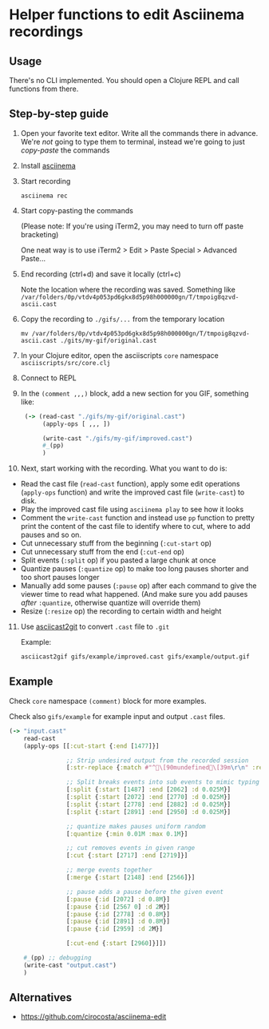 # Helper functions to edit Asciinema recordings

## Usage

There's no CLI implemented. You should open a Clojure REPL and call functions from there.

## Step-by-step guide

1. Open your favorite text editor. Write all the commands there in advance. We're *not* going to type them to terminal, instead we're going to just *copy-paste* the commands
2. Install [asciinema](https://asciinema.org/docs/getting-started)
3. Start recording

    ```
    asciinema rec
    ```

4. Start copy-pasting the commands

    (Please note: If you're using iTerm2, you may need to turn off paste bracketing)

    One neat way is to use iTerm2 > Edit > Paste Special > Advanced Paste...

5. End recording (ctrl+d) and save it locally (ctrl+c)

    Note the location where the recording was saved. Something like `/var/folders/0p/vtdv4p053pd6gkx8d5p98h000000gn/T/tmpoig8qzvd-ascii.cast`

6. Copy the recording to `./gifs/...` from the temporary location

   ```
   mv /var/folders/0p/vtdv4p053pd6gkx8d5p98h000000gn/T/tmpoig8qzvd-ascii.cast ./gits/my-gif/original.cast
   ```

7. In your Clojure editor, open the asciiscripts `core` namespace `asciiscripts/src/core.clj`

8. Connect to REPL

9. In the `(comment ,,,)` block, add a new section for you GIF, something like:

    ```clj
     (-> (read-cast "./gifs/my-gif/original.cast")
          (apply-ops [ ,,, ])

          (write-cast "./gifs/my-gif/improved.cast")
          #_(pp)
          )
    ```

10. Next, start working with the recording. What you want to do is:

  * Read the cast file (`read-cast` function), apply some edit operations
    (`apply-ops` function) and write the improved cast file (`write-cast`) to
    disk.
  * Play the improved cast file using `asciinema play` to see how it looks
  * Comment the `write-cast` function and instead use `pp` function to pretty
    print the content of the cast file to identify where to cut, where to add
    pauses and so on.
  * Cut unnecessary stuff from the beginning (`:cut-start` op)
  * Cut unnecessary stuff from the end (`:cut-end` op)
  * Split events (`:split` op) if you pasted a large chunk at once
  * Quantize pauses (`:quantize` op) to make too long pauses shorter and too
    short pauses longer
  * Manually add some pauses (`:pause` op) after each command to give the viewer
    time to read what happened. (And make sure you add pauses *after*
    `:quantize`, otherwise quantize will override them)
  * Resize (`:resize` op) the recording to certain width and height

11. Use [asciicast2git](https://github.com/asciinema/asciicast2gif) to convert `.cast` file to `.git`

    Example:

    ```bash
    asciicast2gif gifs/example/improved.cast gifs/example/output.gif
    ```

## Example

Check `core` namespace `(comment)` block for more examples.

Check also `gifs/example` for example input and output `.cast` files.

``` clojure
(-> "input.cast"
    read-cast
    (apply-ops [[:cut-start {:end [1477]}]

                ;; Strip undesired output from the recorded session
                [:str-replace {:match #"^\[90mundefined\[39m\r\n" :replacement ""}]

                ;; Split breaks events into sub events to mimic typing
                [:split {:start [1487] :end [2062] :d 0.025M}]
                [:split {:start [2072] :end [2770] :d 0.025M}]
                [:split {:start [2778] :end [2882] :d 0.025M}]
                [:split {:start [2891] :end [2950] :d 0.025M}]

                ;; quantize makes pauses uniform random
                [:quantize {:min 0.01M :max 0.1M}]

                ;; cut removes events in given range
                [:cut {:start [2717] :end [2719]}]

                ;; merge events together
                [:merge {:start [2148] :end [2566]}]

                ;; pause adds a pause before the given event
                [:pause {:id [2072] :d 0.8M}]
                [:pause {:id [2567 0] :d 2M}]
                [:pause {:id [2778] :d 0.8M}]
                [:pause {:id [2891] :d 0.8M}]
                [:pause {:id [2959] :d 2M}]

                [:cut-end {:start [2960]}]])

    #_(pp) ;; debugging
    (write-cast "output.cast")
    )
```

## Alternatives

* https://github.com/cirocosta/asciinema-edit
